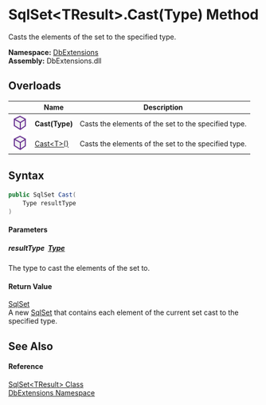 SqlSet&lt;TResult>.Cast(Type) Method
====================================
Casts the elements of the set to the specified type.
  
**Namespace:** [DbExtensions][1]  
**Assembly:** DbExtensions.dll

Overloads
---------

|                  | Name              | Description                                          |
| ---------------- | ----------------- | ---------------------------------------------------- |
| ![Public method] | **Cast(Type)**    | Casts the elements of the set to the specified type. |
| ![Public method] | [Cast&lt;T>()][2] | Casts the elements of the set to the specified type. |


Syntax
------

```csharp
public SqlSet Cast(
	Type resultType
)
```

#### Parameters

##### *resultType*  [Type][3]
The type to cast the elements of the set to.

#### Return Value
[SqlSet][4]  
A new [SqlSet][4] that contains each element of the current set cast to the specified type.

See Also
--------

#### Reference
[SqlSet&lt;TResult> Class][5]  
[DbExtensions Namespace][1]  

[1]: ../README.md
[2]: Cast__1.md
[3]: https://learn.microsoft.com/dotnet/api/system.type
[4]: ../SqlSet/README.md
[5]: README.md
[Public method]: ../../icons/pubmethod.svg "Public method"